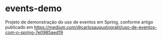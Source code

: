 # events-demo
Projeto de demonstração do uso de eventos em Spring, conforme artigo publicado em https://medium.com/@carlosaugustograhl/uso-de-eventos-com-o-spring-7e0985aed19
